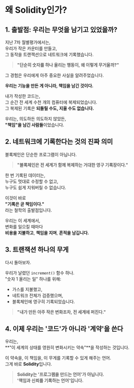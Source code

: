 # 왜 Solidity인가?

## 1. **출발점: 우리는 무엇을 남기고 있었을까?**

지난 7차 월별평가에서는,  
우리가 작은 카운터를 만들고,  
그 동작을 트랜잭션으로 네트워크에 기록했습니다.

> **"단순히 숫자를 하나 올리는 행동이, 왜 이렇게 무거울까?"**

그 경험은 우리에게 아주 중요한 사실을 알려주었습니다.

**우리는 기능을 만든 게 아니라, 책임을 남긴 것이다.**

내가 작성한 코드는,  
그 순간 전 세계 수천 개의 컴퓨터에 복제되었습니다.  
그 복제된 기록은 **되돌릴 수도, 지울 수도 없습니다.**

우리는, 의도하든 의도하지 않았든,  
**"책임"을 남긴 사람들**이었습니다.

## 2. **네트워크에 기록한다는 것의 진짜 의미**

블록체인은 단순한 프로그램이 아닙니다.

> **"블록체인은 전 세계가 함께 복제하는 거대한 영구 기록장이다."**

한 번 기록된 데이터는,  
누구도 멋대로 수정할 수 없고,  
누구도 쉽게 지워버릴 수 없습니다.

이것이 바로  
**"기록은 곧 책임이다."**  
라는 철학의 출발점입니다.

우리는 이 세계에서,  
변화를 일으킬 때마다  
**비용을 지불하고**, **책임을 지며**, **흔적을 남깁니다.**

## 3. **트랜잭션 하나의 무게**

다시 돌아보자.

우리가 날렸던 `increment()` 함수 하나.  
"숫자 1 올리는 일" 하나를 위해:

- 가스를 지불했고,
- 네트워크 전체가 검증했으며,
- 블록체인에 영구히 기록되었습니다.

> **"내가 만든 아주 작은 변화조차, 전 세계에 퍼진다."**

## 4. **이제 우리는 '코드'가 아니라 '계약'을 쓴다**

우리는,  
**"이 세계의 상태를 영원히 변화시키는 약속"**을 작성하는 것입니다.

이 약속을, 이 책임을, 이 무게를 기록할 수 있게 해주는 언어.  
그게 바로 **Solidity**입니다.

> **Solidity는 '프로그램을 만드는 언어'가 아닙니다.  
> '책임과 신뢰를 기록하는 언어'입니다.**
